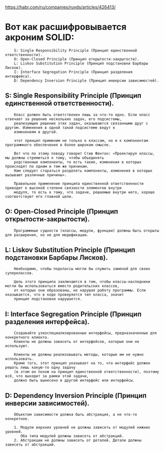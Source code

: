 https://habr.com/ru/companies/ruvds/articles/426413/

# Вот как расшифровывается акроним SOLID:
```
    S: Single Responsibility Principle (Принцип единственной ответственности).
    O: Open-Closed Principle (Принцип открытости-закрытости).
    L: Liskov Substitution Principle (Принцип подстановки Барбары Лисков).
    I: Interface Segregation Principle (Принцип разделения интерфейса).
    D: Dependency Inversion Principle (Принцип инверсии зависимостей).
```

## S: Single Responsibility Principle (Принцип единственной ответственности).
```
    Класс должен быть ответственен лишь за что-то одно. Если класс отвечает за решение нескольких задач, его подсистемы, 
    реализующие решение этих задач, оказываются связанными друг с другом. Изменения в одной такой подсистеме ведут к 
    изменениям в другой.     
   
    этот принцип применим не только к классам, но и к компонентам программного обеспечения в более широком смысле.
   
    Вот что по этому поводу говорит Стив Фентон: «Проектируя классы, мы должны стремиться к тому, чтобы объединять 
    родственные компоненты, то есть такие, изменения в которых происходят по одним и тем же причинам. 
    Нам следует стараться разделять компоненты, изменения в которых вызывают различные причины».

    Правильное применение принципа единственной ответственности приводит к высокой степени связности элементов внутри 
    модуля, то есть к тому, что задачи, решаемые внутри него, хорошо соответствуют его главной цели.
```

## O: Open-Closed Principle (Принцип открытости-закрытости).
```
    Программные сущности (классы, модули, функции) должны быть открыты для расширения, но не для модификации.    
```

## L: Liskov Substitution Principle (Принцип подстановки Барбары Лисков).
```
    Необходимо, чтобы подклассы могли бы служить заменой для своих суперклассов.
    
    Цель этого принципа заключаются в том, чтобы классы-наследники могли бы использоваться вместо родительских классов, 
    от которых они образованы, не нарушая работу программы. Если оказывается, что в коде проверяется тип класса, значит 
    принцип подстановки нарушается.    
```

## I: Interface Segregation Principle (Принцип разделения интерфейса).
```
    Создавайте узкоспециализированные интерфейсы, предназначенные для конкретного клиента. 
    Клиенты не должны зависеть от интерфейсов, которые они не используют.
    
    Клиенты не должны реализовывать методы, которые им не нужно использовать. 
    Кроме того, этот принцип указывает на то, что интерфейс должен решать лишь какую-то одну задачу 
    (в этом он похож на принцип единственной ответственности), поэтому всё, что выходит за рамки этой задачи, 
    должно быть вынесено в другой интерфейс или интерфейсы.
```

## D: Dependency Inversion Principle (Принцип инверсии зависимостей).
```
    Объектом зависимости должна быть абстракция, а не что-то конкретное.
    
    1. Модули верхних уровней не должны зависеть от модулей нижних уровней. 
       Оба типа модулей должны зависеть от абстракций.
    2. Абстракции не должны зависеть от деталей. Детали должны зависеть от абстракций.
```